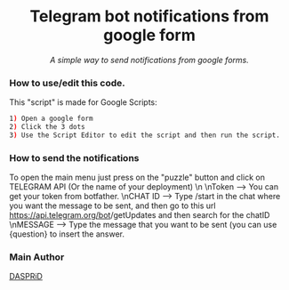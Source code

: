 <h1 align="center">Telegram bot notifications from google form</h1>
<p align="center"><i>A simple way to send notifications from google forms.</i></p>


### How to use/edit this code.

This "script" is made for Google Scripts:
```bash
1) Open a google form
2) Click the 3 dots
3) Use the Script Editor to edit the script and then run the script.
```

### How to send the notifications

To open the main menu just press on the "puzzle" button and click on TELEGRAM API (Or the name of your deployment)
\n
\nToken --> You can get your token from botfather.
\nCHAT ID --> Type /start in the chat where you want the message to be sent, and then go to this url https://api.telegram.org/bot<token>/getUpdates and then search for the chatID
\nMESSAGE --> Type the message that you want to be sent (you can use {question} to insert the answer.
### Main Author

[DASPRiD](https://github.com/DASPRiD)
